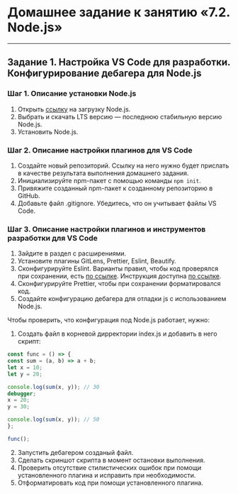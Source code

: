 # Домашнее задание к занятию «7.2. Node.js»

---

## Задание 1. Настройка VS Code для разработки. Конфигурирование дебагера для Node.js

### Шаг 1. Описание установки Node.js

1. Открыть [ссылку](https://nodejs.org/ru/) на загрузку Node.js.
2. Выбрать и скачать LTS версию — последнюю стабильную версию Node.js.
3. Установить Node.js.

### Шаг 2. Описание настройки плагинов для VS Code

1. Создайте новый репозиторий. Ссылку на него нужно будет прислать в качестве результата выполнения домашнего задания.
2. Инициализируйте npm-пакет с помощью команды `npm init`.
3. Привяжите созданный npm-пакет к созданному репозиторию в GitHub.
4. Добавьте файл .gitignore. Убедитесь, что он учитывает файлы VS Code.

### Шаг 3. Описание настройки плагинов и инструментов разработки для VS Code

1. Зайдите в раздел с расширениями.
2. Установите плагины GitLens, Prettier, Eslint, Beautify.
3. Сконфигурируйте Eslint. Варианты правил, чтобы код проверялся при сохранении, есть [по ссылке](https://eslint.org/docs/rules/). Инструкция доступна [по ссылке](https://tproger.ru/translations/setting-up-eslint-and-prettier/).
4. Сконфигурируйте Prettier, чтобы при сохранении форматировался код.
5. Создайте конфигурацию дебагера для отладки js с использованием Node.js.

Чтобы проверить, что конфигурация под Node.js работает, нужно:

1. Создать файл в корневой дирректории index.js и добавить в него скрипт:

```javascript
const func = () => {
const sum = (a, b) => a + b;
let x = 10;
let y = 20;

console.log(sum(x, y)); // 30
debugger;
x = 20;
y = 30;

console.log(sum(x, y)); // 50
};

func();
```

2. Запустить дебагером созданый файл.
3. Сделать скриншот скрипта в момент остановки выполнения.
4. Проверить отсутствие стилистических ошибок при помощи установленного плагина и исправить при необходимости.
5. Отформатировать код при помощи установленного плагина.